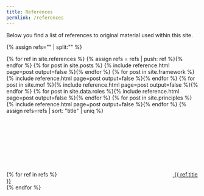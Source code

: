 ```yaml
---
title: References
permlink: /references
---
```


Below you find a list of references to original material used within this site.

{% assign refs="" | split:"" %}

{% for ref in site.references %} {% assign refs = refs | push: ref %}{% endfor %}
{% for post in site.posts %} {% include reference.html page=post output=false %}{% endfor %}
{% for post in site.framework %}{% include reference.html page=post output=false %}{% endfor %}
{% for post in site.mof %}{% include reference.html page=post output=false %}{% endfor %}
{% for post in site.data.roles %}{% include reference.html page=post output=false %}{% endfor %}
{% for post in site.principles %}{% include reference.html page=post output=false %}{% endfor %}
{% assign refs=refs | sort: "title" | uniq %}
<footer><p>     
{% for ref in refs %}
<a class="feed" href="{{ ref.url }}" title="Reference">
  <svg class="love"><use xlink:href="#icon-heart"></use></svg>
  {{ ref.title }}
</a><br/>
{% endfor %}
</p></footer>